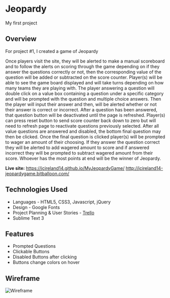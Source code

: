 # Jeopardy
My first project
## Overview

For project #1, I created a game of Jeopardy

Once players visit the site, they will be alerted to make a manual scoreboard and to follow the alerts on scoring through the game depending on if they answer the questions correctly or not, then the corresponding value of the question will be added or subtracted on the score counter.
Player(s) will be able to see the game board displayed and will take turns depending on how many teams they are playing with.  The player answering a question will double click on a value box containing a question under a specific category and will be prompted with the question and multiple choice answers. Then the player will input their answer and then, will be alerted whether or not their answer is correct or incorrect.
After a question has been answered, that question button will be deactivated until the page is refreshed.  Player(s) can press reset button to send score counter back down to zero but will need to refresh page to reactivate questions previously selected.  After all value questions are answered and disabled, the bottom final question may then be clicked.  Once the final question is clicked player(s) will be prompted to wager an amount of their choosing.  If they answer the question correct they will be alerted to add wagered amount to score and if answered incorrect they will be prompted to subtract wagered amount from their score. Whoever has the most points at end will be the winner of Jeopardy.

**Live site:** <https://jcireland14.github.io/MyJeopardyGame/>
                <http://jcireland14-jeopardygame.bitballoon.com/>

## Technologies Used

  * Languages - HTML5, CSS3, Javascript, jQuery
  * Design -  Google Fonts
  * Project Planning & User Stories - [Trello](https://trello.com/b/FmdcRaG9/wdi-project-one)
  * Sublime Text 3


## Features

  * Prompted Questions
  * Clickable Buttons
  * Disabled Buttons after clicking
  * Buttons change colors on hover



## Wireframe

![Wireframe](http://imgur.com/VOhMopt)

